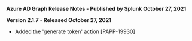 **Azure AD Graph Release Notes - Published by Splunk October 27, 2021**


**Version 2.1.7 - Released October 27, 2021**

* Added the 'generate token' action [PAPP-19930]
